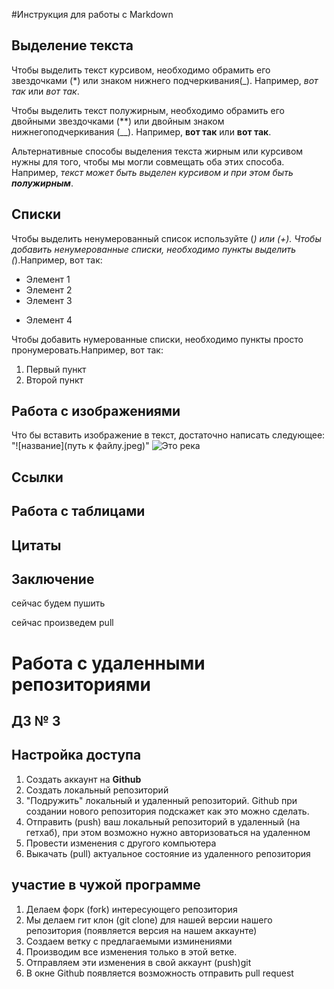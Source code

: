 #Инструкция для работы с Markdown

## Выделение текста

Чтобы выделить текст курсивом, необходимо обрамить его звездочками (*) или знаком нижнего подчеркивания(_). Например, *вот так* или _вот так_.

Чтобы выделить текст полужирным, необходимо обрамить его двойными звездочками (**) или двойным знаком нижнегоподчеркивания (__). Например, **вот так** или __вот так__.

Альтернативные способы выделения текста жирным или курсивом нужны для того, чтобы мы могли совмещать оба этих способа. Например, _текст может быть выделен курсивом и при этом быть **полужирным**_.
## Списки
Чтобы выделить ненумерованный список используйте (*) или (+).
Чтобы добавить ненумерованные списки, необходимо пункты выделить (*).Например, вот так:
* Элемент 1
* Элемент 2
* Элемент 3
+ Элемент 4

Чтобы добавить нумерованные списки, необходимо пункты просто пронумеровать.Например, вот так:
1. Первый пункт
2. Второй пункт
## Работа с изображениями

Что бы вставить изображение в текст, достаточно написать следующее: "![название](путь к файлу.jpeg)"
![Это река](IMG_4042.JPG%0D) [](Markdown%20instruction.md) 
## Ссылки

## Работа с таблицами

## Цитаты

## Заключение

сейчас будем пушить

сейчас произведем pull

# Работа с удаленными репозиториями 
## ДЗ № 3

## Настройка доступа

1. Создать аккаунт на **Github**
2. Создать локальный репозиторий
3. "Подружить" локальный и удаленный репозиторий.
Github при создании нового репозитория подскажет как это можно сделать.
4. Отправить (push) ваш локальный репозиторий в удаленный (на гетхаб), при этом возможно нужно авторизоваться на удаленном
5. Провести изменения с другого компьютера
6. Выкачать (pull) актуальное состояние из удаленного репозитория

## участие в чужой программе

1. Делаем форк (fork) интересующего репозитория
2. Мы делаем гит клон (git clone) для нашей версии нашего репозитория (появляется версия на нашем аккаунте)
3. Создаем ветку с предлагаемыми изминениями
4. Производим все изменения только в этой ветке.
5. Отправляем эти изменения в свой аккаунт (push)git
6. В окне Github появляется возможность отправить pull request
